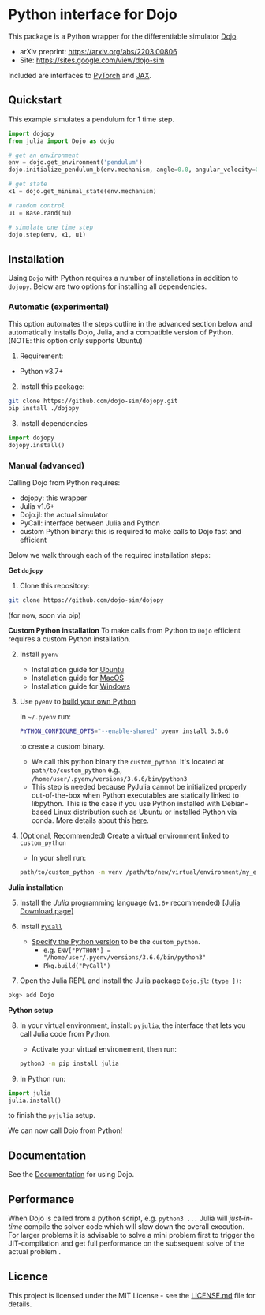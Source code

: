 # Python interface for Dojo

This package is a Python wrapper for the differentiable simulator [Dojo](https://github.com/dojo-sim/Dojo.jl).
- arXiv preprint: https://arxiv.org/abs/2203.00806
- Site: https://sites.google.com/view/dojo-sim

Included are interfaces to [PyTorch](https://github.com/pytorch/pytorch) and [JAX](https://github.com/google/jax).

## Quickstart 
This example simulates a pendulum for 1 time step.
```python
import dojopy 
from julia import Dojo as dojo

# get an environment
env = dojo.get_environment('pendulum')
dojo.initialize_pendulum_b(env.mechanism, angle=0.0, angular_velocity=0.0)

# get state
x1 = dojo.get_minimal_state(env.mechanism)

# random control
u1 = Base.rand(nu)

# simulate one time step
dojo.step(env, x1, u1)
```

## Installation
Using `Dojo` with Python requires a number of installations in addition to `dojopy`. Below are two options for installing all dependencies.

### Automatic (experimental)
This option automates the steps outline in the advanced section below and automatically installs Dojo, Julia, and a compatible version of Python. (NOTE: this option only supports Ubuntu)
1. Requirement:
- Python v3.7+

2. Install this package:

```bash 
git clone https://github.com/dojo-sim/dojopy.git 
pip install ./dojopy 
```

3. Install dependencies 

```python 
import dojopy 
dojopy.install()
```

### Manual (advanced)
Calling Dojo from Python requires: 
- dojopy: this wrapper
- Julia v1.6+
- Dojo.jl: the actual simulator
- PyCall: interface between Julia and Python 
- custom Python binary: this is required to make calls to Dojo fast and efficient 

Below we walk through each of the required installation steps: 

**Get `dojopy`**
1. Clone this repository: 

```bash
git clone https://github.com/dojo-sim/dojopy
```
(for now, soon via pip)

**Custom Python installation**
To make calls from Python to `Dojo` efficient requires a custom Python installation. 

2. Install `pyenv`
    - Installation guide for [Ubuntu](https://www.liquidweb.com/kb/how-to-install-pyenv-on-ubuntu-18-04/)
    - Installation guide for [MacOS](https://binx.io/blog/2019/04/12/installing-pyenv-on-macos/)
    - Installation guide for [Windows](https://github.com/pyenv-win/pyenv-win)

3. Use `pyenv` to [build your own Python](https://pyjulia.readthedocs.io/en/stable/troubleshooting.html#ultimate-fix-build-your-own-python)
    
    In `~/.pyenv` run: 

    ```bash
    PYTHON_CONFIGURE_OPTS="--enable-shared" pyenv install 3.6.6
    ```

    to create a custom binary.

    - We call this python binary the `custom_python`. It's located at `path/to/custom_python` e.g., `/home/user/.pyenv/versions/3.6.6/bin/python3` 
    - This step is needed because PyJulia cannot be initialized properly out-of-the-box when Python executables are statically linked to libpython. This is the case if you use Python installed with Debian-based Linux distribution such as Ubuntu or installed Python via conda. More details about this [here](https://pyjulia.readthedocs.io/en/stable/troubleshooting.html#ultimate-fix-build-your-own-python).

4. (Optional, Recommended) Create a virtual environment linked to `custom_python`
    - In your shell run: 

    ```bash
    path/to/custom_python -m venv /path/to/new/virtual/environment/my_env
    ```

**Julia installation**

5. Install the *Julia* programming language (`v1.6+` recommended) [[Julia Download page]](https://julialang.org/downloads/)

6. Install [`PyCall`](https://github.com/JuliaPy/PyCall.jl)
     - [Specify the Python version](https://github.com/JuliaPy/PyCall.jl#specifying-the-python-version) to be the `custom_python`.
        - e.g. `ENV["PYTHON"] = "/home/user/.pyenv/versions/3.6.6/bin/python3"`
        - `Pkg.build("PyCall")`
   
7. Open the Julia REPL and install the Julia package `Dojo.jl`: `(type ])`: 
```julia
pkg> add Dojo
```

**Python setup**

8. In your virtual environment, install: `pyjulia`, the interface that lets you call Julia code from Python. 
    - Activate your virtual environement, then run:
    ```bash
    python3 -m pip install julia
    ```

9. In Python run:
```python
import julia
julia.install()
```
to finish the `pyjulia` setup.

We can now call Dojo from Python!

## Documentation
See the [Documentation](https://dojo-sim.github.io/Dojo.jl/dev/) for using Dojo.

## Performance
When Dojo is called from a python script, e.g. `python3 ...` Julia will *just-in-time* compile the solver code which will slow down the overall execution. For larger problems it is advisable to solve a mini problem first to trigger the JIT-compilation and get full performance on the subsequent solve of the actual problem .

## Licence
This project is licensed under the MIT License - see the [LICENSE.md](LICENSE.md) file for details.
